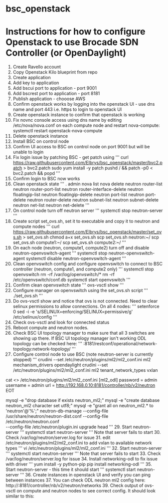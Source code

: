 # bsc_openstack
# Instructions for how to configure Openstack to use Brocade SDN Controller (or OpenDaylight)
1. Create Ravello account
2. Copy Openstack Kilo blueprint from repo
3. Create application
4. Add key to application
5. Add bscui port to application - port 9001
6. Add bscrest port to application - port 8181
7. Publish application - chooose AWS
9. Confirm openstack works by logging into the openstack UI - use dns name and port 443 i.e. https to login to openstack UI
10. Create openstack instance to confirm that openstack is working
11. Fix novnc console access using dns name by editing /etc/nova/nova.conf on each compute node and restart nova-compute: systemctl restart openstack-nova-compute
12. Delete openstack instance
13. Install BSC on control node
14. Confirm UI access to BSC on control node on port 9001 but will be unable to login
15. Fix login issue by patching BSC - get patch using
''' 
curl https://raw.githubusercontent.com/Elbrys/bsc_openstack/master/bvc2.patch > bvc2.patch 
sudo yum install -y patch
pushd / && patch -p0 < bvc2.patch && popd
'''
16. Confirm login to BSC now works
17. Clean openstack state
'''
. admin
nova list
nova delete <instance-name>
neutron router-list
neutron router-port-list <router>
neutron router-interface-delete <router> <subnet>
neutron floatingip-list
neutron floatingip-delete
neutron port-list
neutron port-delete <port>
neutron router-delete <router>
neutron subnet-list
neutron subnet-delete <subnet>
neutron net-list
neutron net-delete <network>
'''
18. On control node turn off neutron server
'''
systemctl stop neutron-server
'''
19. Create script set_ovs.sh, set it to executable and copy it to neutron and compute nodes
'''
curl https://raw.githubusercontent.com/Elbrys/bsc_openstack/master/set_ovs.sh > set_ovs.sh
chmod a+x set_ovs.sh
scp set_ovs.sh neutron:~/
scp set_ovs.sh compute1:~/
scp set_ovs.sh compute2:~/
'''
20. On each node (neutron, compute1, compute2) turn off and disable neutron-openvswitch-agent
'''
systemctl stop neutron-openvswitch-agent
systemctl disable neutron-openvswitch-agent
'''
21. Clean openvswitch config and configure openvswitch to connect to BSC controller (neutron, compute1, and compute2 only)
'''
systemctl stop openvswitch
rm -rf /var/log/openvswitch/*
rm -rf /etc/openvswitch/conf.db
systemctl start openvswitch
'''
22. Confirm clean openvswitch state
'''
ovs-vsctl show
'''
23. Configure manager on openvswitch using the set_ovs.sh script
'''
./set_ovs.sh
'''
24. Do ovs-vsctl show and notice that ovs is not connected.  Need to clear selinux permissions to allow connections.  On all 4 nodes:
'''
setenforce 0
sed -i -e 's/SELINUX=enforcing/SELINUX=permissive/g' /etc/selinux/config
'''
25. Check ovs-vsctl and look for connected status
26. Reboot compute and neutron nodes.
27. Check BSC UI topology manager to make sure that all 3 switches are showing up there.
If BSC UI topology manager isn't working ODL topology can be checked here:
'''
<ip or dns of controller>:8181/restconf/operational/network-topology:network-topology/
'''
28. Configure control node to use BSC (note neutron-server is currently stopped)
'''
crudini --set /etc/neutron/plugins/ml2/ml2_conf.ini ml2 mechanism_drivers opendaylight 
crudini --set /etc/neutron/plugins/ml2/ml2_conf.ini ml2 tenant_network_types vxlan

cat <<EOT>> /etc/neutron/plugins/ml2/ml2_conf.ini 
[ml2_odl]
password = admin
username = admin
url = http://192.168.0.10:8181/controller/nb/v2/neutron
EOT

mysql -e "drop database if exists neutron_ml2;"
mysql -e "create database neutron_ml2 character set utf8;"
mysql -e "grant all on neutron_ml2.* to 'neutron'@'%';"
neutron-db-manage --config-file /usr/share/neutron/neutron-dist.conf --config-file /etc/neutron/neutron.conf \
--config-file /etc/neutron/plugin.ini upgrade head
'''
29. Start neutron-server
'''
systemctl start neutron-server
'''
Note that server fails to start
30. Check /var/log/neutron/server.log for issue
31. edit /etc/neutron/plugins/ml2/ml2_conf.ini to add vxlan to available network types
'''
vi /etc/neutron/plugins/ml2/ml2_conf.ini
'''
32. Start neutron-server
'''
systemctl start neutron-server
'''
Note that server fails to start
33. Check /var/log/neutron/server.log for issue
34. Install networking-odl to fix issue with driver
'''
yum install -y python-pip
pip install networking-odl
'''
35. Start neutron-server - this time it should start
'''
systemctl start neutron-server 
'''
36. Create instances in openstack UI and verify you can ping between instances
37. You can check ODL neutron ml2 config here:
http://<dns or ip of server>:8181/controller/nb/v2/neutron/networks
39. Check output of ovs-vsctl on compute and neutron nodes to see correct config.  It should look similar to this:

